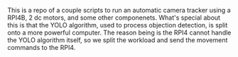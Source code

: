This is a repo of a couple scripts to run an automatic camera tracker using a RPI4B, 2 dc motors, and some other componenets. 
What's special about this is that the YOLO algorithm, used to process objection detection, is split onto a more powerful computer.
The reason being is the RPI4 cannot handle the YOLO algorithm itself, so we split the workload and send the movement commands to the RPI4.
